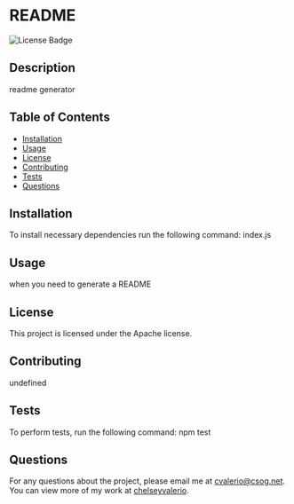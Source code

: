# README
![License Badge](https://img.shields.io/badge/License-Apache-blue)


## Description

readme generator


## Table of Contents

- [Installation](#installation)
- [Usage](#usage)
- [License](#license)
- [Contributing](#contributing)
- [Tests](#tests)
- [Questions](#questions)


## Installation

To install necessary dependencies run the following command:
index.js

## Usage

when you need to generate a README


## License
    
This project is licensed under the Apache license. 

## Contributing

undefined

## Tests

To perform tests, run the following command:
npm test

## Questions

For any questions about the project, please email me at cvalerio@csog.net.
You can view more of my work at [chelseyvalerio](https://github.com/chelseyvalerio/).

